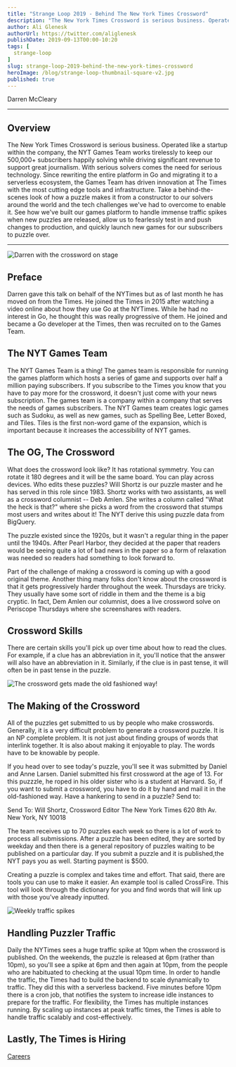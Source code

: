 ```yaml
---
title: "Strange Loop 2019 - Behind The New York Times Crossword"
description: "The New York Times Crossword is serious business. Operated like a startup within the company, the NYT Games Team works tirelessly to keep our 500,000+ subscribers happily solving while driving significant revenue to support great journalism. With serious solvers comes the need for serious technology. Since rewriting the entire platform in Go and migrating it to a serverless ecosystem, the Games Team has driven innovation at The Times with the most cutting edge tools and infrastructure. Take a behind-the-scenes look of how a puzzle makes it from a constructor to our solvers around the world and the tech challenges we've had to overcome to enable it. See how we've built our games platform to handle immense traffic spikes when new puzzles are released, allow us to fearlessly test in and push changes to production, and quickly launch new games for our subscribers to puzzle over."
author: Ali Glenesk
authorUrl: https://twitter.com/aliglenesk
publishDate: 2019-09-13T00:00-10:20
tags: [
  strange-loop
]
slug: strange-loop-2019-behind-the-new-york-times-crossword
heroImage: /blog/strange-loop-thumbnail-square-v2.jpg
published: true
---
```


<div class="container p-0 liveblog-presenters">
  <div class="row m-0">
      <p class=" mr-12 m-0">
        <span class="liveblog-presenters__name">Darren McCleary</span>
        <a href="https://twitter.com/darren_out" target="_blank" title="Twitter"><i class="fa fa-twitter pr-2"></i></a>
      </p>
  </div>
</div>

---

## Overview

The New York Times Crossword is serious business. Operated like a startup within the company, the NYT Games Team works tirelessly to keep our 500,000+ subscribers happily solving while driving significant revenue to support great journalism. With serious solvers comes the need for serious technology. Since rewriting the entire platform in Go and migrating it to a serverless ecosystem, the Games Team has driven innovation at The Times with the most cutting edge tools and infrastructure. Take a behind-the-scenes look of how a puzzle makes it from a constructor to our solvers around the world and the tech challenges we've had to overcome to enable it. See how we've built our games platform to handle immense traffic spikes when new puzzles are released, allow us to fearlessly test in and push changes to production, and quickly launch new games for our subscribers to puzzle over.

---

![Darren with the crossword on stage](/blog/strange-loop-2019/crossword1.jpg)

## Preface
Darren gave this talk on behalf of the NYTimes but as of last month he has moved on from the Times. He joined the Times in 2015 after watching a video online about how they use Go at the NYTimes. While he had no interest in Go, he thought this was really progressive of them. He joined and became a Go developer at the Times, then was recruited on to the Games Team. 

## The NYT Games Team
The NYT Games Team is a thing! The games team is responsible for running the games platform which hosts a series of game and supports over half a million paying subscribers. If you subscribe to the Times you know that you have to pay more for the crossword, it doesn't just come with your news subscription. The games team is a company within a company that serves the needs of games subscribers. The NYT Games team creates logic games such as Sudoku, as well as new games, such as Spelling Bee, Letter Boxed, and Tiles. Tiles is the first non-word game of the expansion, which is important because it increases the accessibility of NYT games. 

## The OG, The Crossword
What does the crossword look like? It has rotational symmetry. You can rotate it 180 degrees and it will be the same board. You can play across devices. Who edits these puzzles? Will Shortz is our puzzle master and he has served in this role since 1983. Shortz works with two assistants, as well as a crossword columnist -- Deb Amlen. She writes a column called "What the heck is that?" where she picks a word from the crossword that stumps most users and writes about it! The NYT derive this using puzzle data from BigQuery. 

The puzzle existed since the 1920s, but it wasn't a regular thing in the paper until the 1940s. After Pearl Harbor, they decided at the paper that readers would be seeing quite a lot of bad news in the paper so a form of relaxation was needed so readers had something to look forward to. 

Part of the challenge of making a crossword is coming up with a good original theme. Another thing many folks don't know about the crossword is that it gets progressively harder throughout the week. Thursdays are tricky. They usually have some sort of riddle in them and the theme is a big cryptic. In fact, Dem Amlen our columnist, does a live crossword solve on Periscope Thursdays where she screenshares with readers. 

## Crossword Skills
There are certain skills you'll pick up over time about how to read the clues. For example, if a clue has an abbreviation in it, you'll notice that the answer will also have an abbreviation in it. Similarly, if the clue is in past tense, it will often be in past tense in the puzzle.

![The crossword gets made the old fashioned way!](/blog/strange-loop-2019/crossword2.jpg)

## The Making of the Crossword
All of the puzzles get submitted to us by people who make crosswords. Generally, it is a very difficult problem to generate a crossword puzzle. It is an NP complete problem. It is not just about finding groups of words that interlink together. It is also about making it enjoyable to play. The words have to be knowable by people. 

If you head over to see today's puzzle, you'll see it was submitted by Daniel and Anne Larsen. Daniel submitted his first crossword at the age of 13. For this puzzzle, he roped in his older sister who is a student at Harvard. So, if you want to submit a crossword, you have to do it by hand and mail it in the old-fashioned way. Have a hankering to send in a puzzle? Send to:

Send To:
Will Shortz, Crossword Editor
The New York Times
620 8th Av.
New York, NY 10018

The team receives up to 70 puzzles each week so there is a lot of work to process all submissions. After a puzzle has been edited, they are sorted by weekday and then there is a general repository of puzzles waiting to be published on a particular day. If you submit a puzzle and it is published,the NYT pays you as well. Starting payment is $500.

Creating a puzzle is complex and takes time and effort. That said, there are tools you can use to make it easier. An example tool is called CrossFire. This tool will look through the dictionary for you and find words that will link up with those you've already inputted. 

![Weekly traffic spikes](/blog/strange-loop-2019/crossword3.jpg)


## Handling Puzzler Traffic
Daily the NYTimes sees a huge traffic spike at 10pm when the crossword is published. On the weekends, the puzzle is released at 6pm (rather than 10pm), so you'll see a spike at 6pm and then again at 10pm, from the people who are habituated to checking at the usual 10pm time. In order to handle the traffic, the Times had to build the backend to scale dynamically to traffic. They did this with a serverless backend. Five minutes before 10pm there is a cron job, that notifies the system to increase idle instances to prepare for the traffic. For flexibility, the Times has multiple instances running. By scaling up instances at peak traffic times, the Times is able to handle traffic scalably and cost-effectively.

## Lastly, The Times is Hiring
[Careers](https://www.nytco.com/careers/)

<!-- Note on images
  Images (e.g. my_image.jpg) should be put in the `website/static/blog/strange-loop-2019` directory, with the path to the image in your post being `/blog/strange-loop-2019/my_image.jpg`. If you'd rather host the images somewhere else for ease of use, that's fine too.

  Please also try to keep your images to a reasonable size by:
    - Using JPEG compression, unless image is mostly solid color 
    - JPEG compression set between 60%-80%
    - Resizing the image to be no wider then 750px
    - If PNG, use a tool like ImageOptim (https://imageoptim.com/mac) to optimize the file size

  I suggest re-sizing and compressing all the images in one batch as a last step.
-->  
